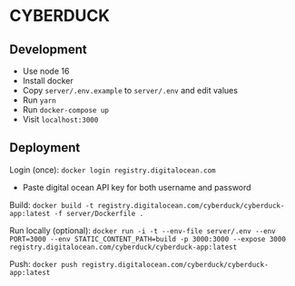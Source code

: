 # CYBERDUCK

## Development
* Use node 16
* Install docker
* Copy `server/.env.example` to `server/.env` and edit values
* Run `yarn`
* Run `docker-compose up`
* Visit `localhost:3000`


## Deployment
Login (once): `docker login registry.digitalocean.com`
* Paste digital ocean API key for both username and password

Build: `docker build -t registry.digitalocean.com/cyberduck/cyberduck-app:latest -f server/Dockerfile .`

Run locally (optional): `docker run -i -t --env-file server/.env --env PORT=3000 --env STATIC_CONTENT_PATH=build -p 3000:3000 --expose 3000 registry.digitalocean.com/cyberduck/cyberduck-app:latest`

Push: `docker push registry.digitalocean.com/cyberduck/cyberduck-app:latest`
